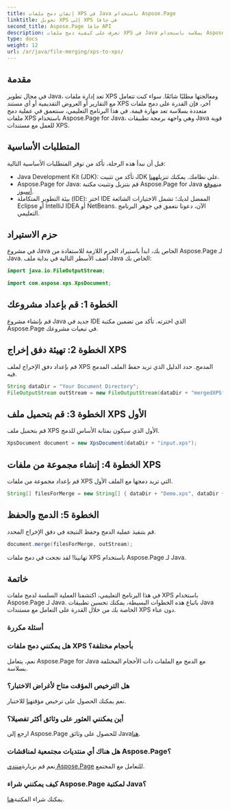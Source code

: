 ```yaml
---
title: إتقان دمج ملفات XPS في Java باستخدام Aspose.Page
linktitle: تحويل XPS إلى XPS في جافا
second_title: Aspose.Page جافا API
description: تعرف على كيفية دمج ملفات XPS في Java بسلاسة باستخدام Aspose.Page. اتبع دليلنا خطوة بخطوة لمعالجة المستندات بكفاءة. عزز مهاراتك في تطوير Java الآن!
type: docs
weight: 12
url: /ar/java/file-merging/xps-to-xps/
---
```

## مقدمة
في مجال تطوير Java، تعد إدارة ملفات XPS ومعالجتها مطلبًا شائعًا. سواء كنت تتعامل مع التقارير أو العروض التقديمية أو أي مستند XPS آخر، فإن القدرة على دمج ملفات متعددة بسلاسة تعد مهارة قيمة. في هذا البرنامج التعليمي، سنتعمق في عملية دمج ملفات XPS باستخدام Aspose.Page for Java، وهي واجهة برمجة تطبيقات Java قوية للعمل مع مستندات XPS.
## المتطلبات الأساسية
قبل أن نبدأ هذه الرحلة، تأكد من توفر المتطلبات الأساسية التالية:
-  Java Development Kit (JDK): تأكد من تثبيت JDK على نظامك. يمكنك تنزيله[هنا](https://www.oracle.com/java/technologies/javase-downloads.html).
-  Aspose.Page for Java: قم بتنزيل وتثبيت مكتبة Aspose.Page for Java من[موقع أسبوز](https://purchase.aspose.com/buy). 
- بيئة التطوير المتكاملة (IDE): اختر IDE المفضل لديك؛ تشمل الاختيارات الشائعة Eclipse أو IntelliJ IDEA أو NetBeans.
الآن، دعونا نتعمق في جوهر البرنامج التعليمي.
## حزم الاستيراد
في مشروع Java الخاص بك، ابدأ باستيراد الحزم اللازمة للاستفادة من Aspose.Page لـ Java. أضف الأسطر التالية في بداية ملف Java الخاص بك:
```java
import java.io.FileOutputStream;

import com.aspose.xps.XpsDocument;
```
## الخطوة 1: قم بإعداد مشروعك
قم بإنشاء مشروع Java جديد في IDE الذي اخترته. تأكد من تضمين مكتبة Aspose.Page في تبعيات مشروعك.
## الخطوة 2: تهيئة دفق إخراج XPS
قم بإعداد دفق الإخراج لملف XPS المدمج. حدد الدليل الذي تريد حفظ الملف المدمج فيه.
```java
String dataDir = "Your Document Directory";
FileOutputStream outStream = new FileOutputStream(dataDir + "mergedXPSfiles.xps");
```
## الخطوة 3: قم بتحميل ملف XPS الأول
قم بتحميل ملف XPS الأول الذي سيكون بمثابة الأساس للدمج.
```java
XpsDocument document = new XpsDocument(dataDir + "input.xps");
```
## الخطوة 4: إنشاء مجموعة من ملفات XPS
قم بإعداد مجموعة من ملفات XPS التي تريد دمجها مع الملف الأول.
```java
String[] filesForMerge = new String[] { dataDir + "Demo.xps", dataDir + "sample.xps" };
```
## الخطوة 5: الدمج والحفظ
قم بتنفيذ عملية الدمج وحفظ النتيجة في دفق الإخراج المحدد.
```java
document.merge(filesForMerge, outStream);
```
تهانينا! لقد نجحت في دمج ملفات XPS باستخدام Aspose.Page لـ Java.
## خاتمة
في هذا البرنامج التعليمي، اكتشفنا العملية السلسة لدمج ملفات XPS باستخدام Aspose.Page لـ Java. باتباع هذه الخطوات البسيطة، يمكنك تحسين تطبيقات Java الخاصة بك من خلال القدرة على التعامل مع مستندات XPS دون عناء.
### أسئلة مكررة
### هل يمكنني دمج ملفات XPS بأحجام مختلفة؟
نعم، يتعامل Aspose.Page for Java مع الدمج مع الملفات ذات الأحجام المختلفة بسلاسة.
### هل الترخيص المؤقت متاح لأغراض الاختبار؟
 نعم يمكنك الحصول على ترخيص مؤقت[هنا](https://purchase.aspose.com/temporary-license/) للاختبار.
### أين يمكنني العثور على وثائق أكثر تفصيلا؟
 ارجع إلى Aspose.Page للحصول على وثائق Java[هنا](https://reference.aspose.com/page/java/).
### هل هناك أي منتديات مجتمعية لمناقشات Aspose.Page؟
 نعم قم بزيارة[منتدى Aspose.Page](https://forum.aspose.com/c/page/39) للتعامل مع المجتمع.
### كيف يمكنني شراء Aspose.Page لمكتبة Java؟
 يمكنك شراء المكتبة[هنا](https://purchase.aspose.com/buy).